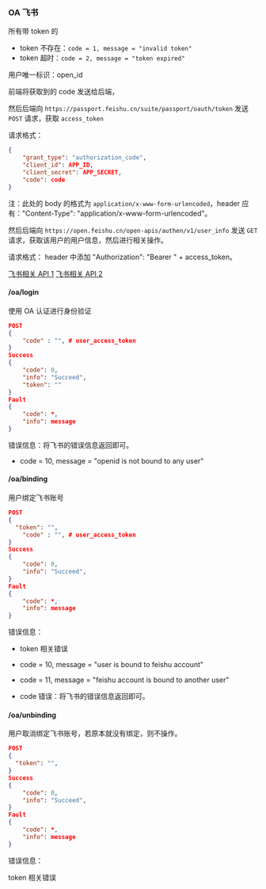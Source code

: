 ### OA 飞书

所有带 token 的

- token 不存在：`code = 1, message = "invalid token"`
- token 超时：`code = 2, message = "token expired"`

用户唯一标识：open_id

前端将获取到的 code 发送给后端，

然后后端向 `https://passport.feishu.cn/suite/passport/oauth/token` 发送 `POST` 请求，获取 `access_token`

请求格式：
```json
{
	"grant_type": "authorization_code",
	"client_id": APP_ID,
	"client_secret": APP_SECRET,
	"code": code
}
```
注：此处的 body 的格式为 `application/x-www-form-urlencoded`，header 应有："Content-Type": "application/x-www-form-urlencoded"。

然后后端向 `https://open.feishu.cn/open-apis/authen/v1/user_info` 发送 `GET` 请求，获取该用户的用户信息，然后进行相关操作。

请求格式： header 中添加 "Authorization": "Bearer " + access_token。

[飞书相关 API 1](https://open.feishu.cn/document/common-capabilities/sso/api/get-access_token)
[飞书相关 API 2](https://open.feishu.cn/document/uAjLw4CM/ukTMukTMukTM/reference/authen-v1/user_info/get)

#### /oa/login

使用 OA 认证进行身份验证

```json
POST
{
	"code" : "", # user_access_token
}
Success
{
	"code": 0,
	"info": "Succeed",
	"token": ""
}
Fault
{
	"code": *,
	"info": message
}
```
错误信息：将飞书的错误信息返回即可。

- code = 10, message = "openid is not bound to any user"

#### /oa/binding

用户绑定飞书账号

```json
POST
{
  "token": "",
	"code" : "", # user_access_token
}
Success
{
	"code": 0,
	"info": "Succeed",
}
Fault
{
	"code": *,
	"info": message
}
```

错误信息：

- token 相关错误

- code = 10, message = "user is bound to feishu account"
- code = 11, message = "feishu account is bound to another user"

- code 错误：将飞书的错误信息返回即可。

#### /oa/unbinding

用户取消绑定飞书账号，若原本就没有绑定，则不操作。

```json
POST
{
  "token": "",
}
Success
{
	"code": 0,
	"info": "Succeed",
}
Fault
{
	"code": *,
	"info": message
}
```

错误信息：

token 相关错误
